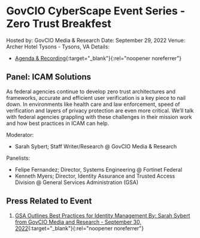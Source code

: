 # GovCIO CyberScape Event Series - Zero Trust Breakfest
Hosted by: GovCIO Media & Research
Date: September 29, 2022
Venue: Archer Hotel Tysons - Tysons, VA
Details: 
- [Agenda & Recording](https://governmentciomedia.com/event/cyberscape-zero-trust){:target="_blank"}{:rel="noopener noreferrer"} 

## Panel: ICAM Solutions
As federal agencies continue to develop zero trust architectures and frameworks, accurate and efficient user verification is a key piece to nail down. In environments like health care and law enforcement, speed of verification and layers of privacy protection are even more critical. We’ll talk with federal agencies grappling with these challenges in their mission work and how best practices in ICAM can help.

Moderator: 
- Sarah Sybert; Staff Writer/Research @ GovCIO Media & Research

Panelists:
- Felipe Fernandez; Director, Systems Engineering @ Fortinet Federal
- Kenneth Myers; Director, Identity Assurance and Trusted Access Division @ General Services Administration (GSA)

## Press Related to Event
1. [GSA Outlines Best Practices for Identity Management By: Sarah Sybert from GovCIO Media and Research - September 30, 2022](https://governmentciomedia.com/gsa-outlines-best-practices-identity-management){:target="_blank"}{:rel="noopener noreferrer"} 
